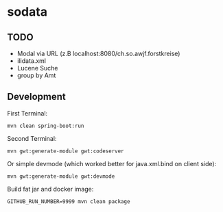 # sodata

## TODO
- Modal via URL (z.B localhost:8080/ch.so.awjf.forstkreise)
- ilidata.xml
- Lucene Suche
- group by Amt

## Development

First Terminal:
```
mvn clean spring-boot:run
```

Second Terminal:
```
mvn gwt:generate-module gwt:codeserver
```

Or simple devmode (which worked better for java.xml.bind on client side):
```
mvn gwt:generate-module gwt:devmode 
```

Build fat jar and docker image:
```
GITHUB_RUN_NUMBER=9999 mvn clean package
```

